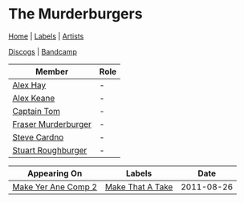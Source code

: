 # The Murderburgers

[Home](../index.md) | [Labels](../labels.md) | [Artists](../artists.md)

[Discogs](https://www.discogs.com/artist/1910965-The-Murderburgers) | [Bandcamp](https://themurderburgers.bandcamp.com/)

| Member | Role |
|---|---|
| [Alex Hay](alex-hay.md) | - |
| [Alex Keane](alex-keane.md) | - |
| [Captain Tom](captain-tom.md) | - |
| [Fraser Murderburger](fraser-murderburger.md) | - |
| [Steve Cardno](steve-cardno.md) | - |
| [Stuart Roughburger](stuart-roughburger.md) | - |

| Appearing On | Labels | Date |
|---|---|---|
[Make Yer Ane Comp 2](../releases/various-make-yer-ane-comp-2.md) | [Make That A Take](../labels/make-that-a-take.md) | 2011-08-26 |